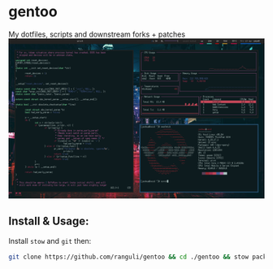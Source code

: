 # gentoo
My dotfiles, scripts and downstream forks + patches
![image](void_i3.png)

## Install & Usage:
Install `stow` and `git` then:

```bash
git clone https://github.com/ranguli/gentoo && cd ./gentoo && stow package
```


